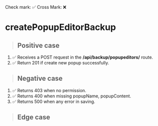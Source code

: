 Check mark: ✅
Cross Mark: ❌

# createPopupEditorBackup 

> ## Positive case
1. ✅ Receives a POST request in the **/api/backup/popupeditors/** route.
2. ✅ Return 201 if create new popup successfully.

> ## Negative case
1. ✅ Returns 403 when no permission. 
2. ✅ Returns 400 when missing popupName, popupContent. 
3. ✅ Returns 500 when any error in saving. 

> ## Edge case